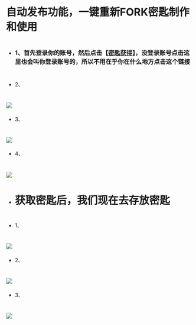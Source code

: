 # 自动发布功能，一键重新FORK密匙制作和使用
#
- ### 1、首先登录你的账号，然后点击【[密匙获得](https://github.com/settings/tokens)】，没登录账号点击这里也会叫你登录账号的，所以不用在乎你在什么地方点击这个链接
#
- 2、
# <img src="https://github.com/danshui-git/shuoming/blob/master/doc/jm1.png" />
- 3、
# <img src="https://github.com/danshui-git/shuoming/blob/master/doc/jm2.png" />
- 4、
# <img src="https://github.com/danshui-git/shuoming/blob/master/doc/jm3.png" />
#
- # 获取密匙后，我们现在去存放密匙
#
- 1、
# <img src="https://github.com/danshui-git/shuoming/blob/master/doc/jm4.png" />
- 2、
# <img src="https://github.com/danshui-git/shuoming/blob/master/doc/jm5.png" />
- 3、
# <img src="https://github.com/danshui-git/shuoming/blob/master/doc/jm6.png" />
